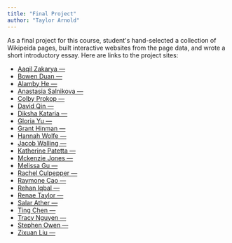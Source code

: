 ```yaml
---
title: "Final Project"
author: "Taylor Arnold"
---
```


As a final project for this course, student's hand-selected a collection of
Wikipeida pages, built interactive websites from the page data, and wrote a
short introductory essay. Here are links to the project sites:

- [Aaqil Zakarya &mdash; ](AaqilZ.github.io/stat289)
- [Bowen Duan &mdash; ](addamduann.github.io/stat289)
- [Alamby He &mdash; ](AlambyHe.github.io/stat289)
- [Anastasia Salnikova &mdash; ](anastasiasalnikova1.github.io/stat289)
- [Colby Prokop &mdash; ](colbyprokop.github.io/stat289)
- [David Qin &mdash; ](davidq2010.github.io/stat289)
- [Diksha Kataria &mdash; ](dikshakataria.github.io/stat289)
- [Gloria Yu &mdash; ](Gloriayu1.github.io/stat289)
- [Grant Hinman &mdash; ](granthinman.github.io/stat289)
- [Hannah Wolfe &mdash; ](HannahWolfe1.github.io/stat289)
- [Jacob Walling &mdash; ](jwalling20.github.io/stat289)
- [Katherine Patetta &mdash; ](katherinepatetta.github.io/stat289)
- [Mckenzie Jones &mdash; ](mckenziekjones.github.io/stat289)
- [Melissa Gu &mdash; ](melissa-gu.github.io/stat289)
- [Rachel Culpepper &mdash; ](rachelculpepper.github.io/stat289)
- [Raymone Cao &mdash; ](RaymoneCao.github.io/stat289)
- [Rehan Iqbal &mdash; ](rehanimran45.github.io/stat289)
- [Renae Taylor &mdash; ](renaetaylor.github.io/stat289)
- [Salar Ather &mdash; ](salarather.github.io/stat289)
- [Ting Chen &mdash; ](tingtang2.github.io/stat289)
- [Tracy Nguyen &mdash; ](tramnguyenJC.github.io/stat289)
- [Stephen Owen &mdash; ](xbarjoe.github.io/stat289)
- [Zixuan Liu &mdash; ](ZLiu1205.github.io/stat289)




